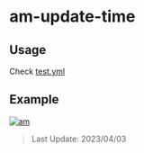 # am-update-time

## Usage

Check [test.yml](.github/workflows/test.yml)

## Example

[![am][am-logo]][am-url]
> Last Update: 2023/04/03

[am-logo]:https://img.shields.io/badge/Apple%20Music-歌单-FA243C?logo=applemusic&logoColor=white&style=flat-square
[am-url]:https://music.apple.com/cn/playlist/just-my-favorite/pl.u-8aAVZglHWya2xM